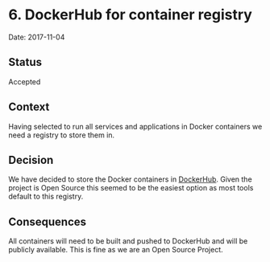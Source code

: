 # 6. DockerHub for container registry

Date: 2017-11-04

## Status

Accepted

## Context

Having selected to run all services and applications in Docker containers we need a
registry to store them in.

## Decision

We have decided to store the Docker containers in [DockerHub](https://hub.docker.com/u/nerc/dashboard/). Given the project is Open Source this seemed to be the easiest option
as most tools default to this registry.

## Consequences

All containers will need to be built and pushed to DockerHub and will be publicly
available. This is fine as we are an Open Source Project.
